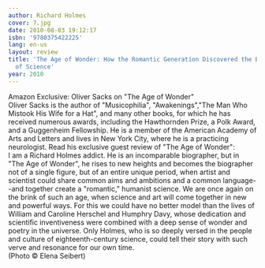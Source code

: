 ```yaml
---
author: Richard Holmes
cover: 7.jpg
date: 2010-08-03 19:12:17
isbn: '9780375422225'
lang: en-us
layout: review
title: 'The Age of Wonder: How the Romantic Generation Discovered the Beauty and Terror
  of Science'
year: 2010
---
```

Amazon Exclusive: Oliver Sacks on "The Age of Wonder"           
Oliver Sacks is the author of "Musicophilia", "Awakenings","The Man Who Mistook His Wife for a Hat", and many other books, for which he has received numerous awards, including the Hawthornden Prize, a Polk Award, and a Guggenheim Fellowship. He is a member of the American Academy of Arts and Letters and lives in New York City, where he is a practicing neurologist. Read his exclusive guest review of "The Age of Wonder":    
    I am a Richard Holmes addict. He is an incomparable biographer, but in "The Age of Wonder", he rises to new heights and becomes the biographer not of a single figure, but of an entire unique period, when artist and scientist could share common aims and ambitions and a common language--and together create a "romantic," humanist science. We are once again on the brink of such an age, when science and art will come together in new and powerful ways. For this we could have no better model than the lives of William and Caroline Herschel and Humphry Davy, whose dedication and scientific inventiveness were combined with a deep sense of wonder and poetry in the universe. Only Holmes, who is so deeply versed in the people and culture of eighteenth-century science, could tell their story with such verve and resonance for our own time.    
(Photo © Elena Seibert)
